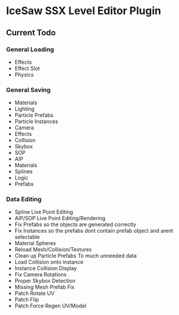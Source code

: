 # IceSaw SSX Level Editor Plugin
 
## Current Todo
### General Loading
 - Effects
 - Effect Slot
 - Physics
 
### General Saving
 - Materials
 - Lighting
 - Particle Prefabs
 - Particle Instances
 - Camera
 - Effects
 - Collision
 - Skybox
 - SOP
 - AIP
 - Materials
 - Splines
 - Logic
 - Prefabs
 
 ### Data Editing
 - Spline Live Point Editing
 - AIP/SOP Live Point Editing/Rendering
 - Fix Prefabs so the objects are generated correctly
 - Fix Instances so the prefabs dont contain prefab object and arent selectable
 - Material Spheres
 - Reload Mesh/Collision/Textures
 - Clean up Particle Prefabs To much unneeded data
 - Load Collision onto instance
 - Instance Collision Display
 - Fix Camera Rotations
 - Proper Skybox Detection
 - Missing Mesh Prefab Fix
 - Patch Rotate UV
 - Patch Flip
 - Patch Force Regen UV/Model